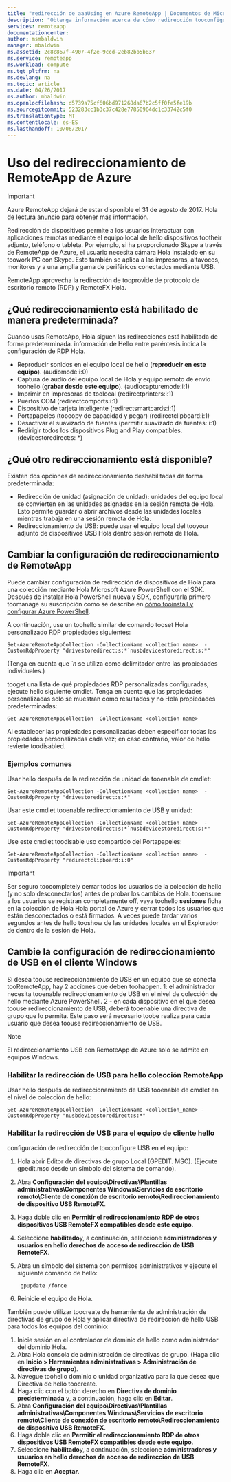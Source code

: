 ```yaml
---
title: "redirección de aaaUsing en Azure RemoteApp | Documentos de Microsoft"
description: "Obtenga información acerca de cómo redirección tooconfigure y el uso de RemoteApp"
services: remoteapp
documentationcenter: 
author: msmbaldwin
manager: mbaldwin
ms.assetid: 2c8c867f-4907-4f2e-9ccd-2eb82bb5b837
ms.service: remoteapp
ms.workload: compute
ms.tgt_pltfrm: na
ms.devlang: na
ms.topic: article
ms.date: 04/26/2017
ms.author: mbaldwin
ms.openlocfilehash: d5739a75cf606bd971268da67b2c5ff0fe5fe19b
ms.sourcegitcommit: 523283cc1b3c37c428e77850964dc1c33742c5f0
ms.translationtype: MT
ms.contentlocale: es-ES
ms.lasthandoff: 10/06/2017
---
```

# <a name="using-redirection-in-azure-remoteapp"></a>Uso del redireccionamiento de RemoteApp de Azure
> [!IMPORTANT]
> Azure RemoteApp dejará de estar disponible el 31 de agosto de 2017. Hola de lectura [anuncio](https://go.microsoft.com/fwlink/?linkid=821148) para obtener más información.
> 
> 

Redirección de dispositivos permite a los usuarios interactuar con aplicaciones remotas mediante el equipo local de hello dispositivos tootheir adjunto, teléfono o tableta. Por ejemplo, si ha proporcionado Skype a través de RemoteApp de Azure, el usuario necesita cámara Hola instalado en su toowork PC con Skype. Esto también se aplica a las impresoras, altavoces, monitores y a una amplia gama de periféricos conectados mediante USB.

RemoteApp aprovecha la redirección de tooprovide de protocolo de escritorio remoto (RDP) y RemoteFX Hola.

## <a name="what-redirection-is-enabled-by-default"></a>¿Qué redireccionamiento está habilitado de manera predeterminada?
Cuando usas RemoteApp, Hola siguen las redirecciones está habilitada de forma predeterminada. información de Hello entre paréntesis indica la configuración de RDP Hola.

* Reproducir sonidos en el equipo local de hello (**reproducir en este equipo**). (audiomode:i:0)
* Captura de audio del equipo local de Hola y equipo remoto de envío toohello (**grabar desde este equipo**). (audiocapturemode:i:1)
* Imprimir en impresoras de toolocal (redirectprinters:i:1)
* Puertos COM (redirectcomports:i:1)
* Dispositivo de tarjeta inteligente (redirectsmartcards:i:1)
* Portapapeles (toocopy de capacidad y pegar) (redirectclipboard:i:1)
* Desactivar el suavizado de fuentes (permitir suavizado de fuentes: i:1)
* Redirigir todos los dispositivos Plug and Play compatibles. (devicestoredirect:s: *)

## <a name="what-other-redirection-is-available"></a>¿Qué otro redireccionamiento está disponible?
Existen dos opciones de redireccionamiento deshabilitadas de forma predeterminada:

* Redirección de unidad (asignación de unidad): unidades del equipo local se convierten en las unidades asignadas en la sesión remota de Hola. Esto permite guardar o abrir archivos desde las unidades locales mientras trabaja en una sesión remota de Hola.
* Redireccionamiento de USB: puede usar el equipo local del tooyour adjunto de dispositivos USB Hola dentro sesión remota de Hola.

## <a name="change-your-redirection-settings-in-remoteapp"></a>Cambiar la configuración de redireccionamiento de RemoteApp
Puede cambiar configuración de redirección de dispositivos de Hola para una colección mediante Hola Microsoft Azure PowerShell con el SDK. Después de instalar Hola PowerShell nueva y SDK, configurarla primero toomanage su suscripción como se describe en [cómo tooinstall y configurar Azure PowerShell](/powershell/azure/overview).

A continuación, use un toohello similar de comando tooset Hola personalizado RDP propiedades siguientes:

    Set-AzureRemoteAppCollection -CollectionName <collection name>  -CustomRdpProperty "drivestoredirect:s:*`nusbdevicestoredirect:s:*"

(Tenga en cuenta que  *`n*  se utiliza como delimitador entre las propiedades individuales.)

tooget una lista de qué propiedades RDP personalizadas configuradas, ejecute hello siguiente cmdlet. Tenga en cuenta que las propiedades personalizadas solo se muestran como resultados y no Hola propiedades predeterminadas:  

    Get-AzureRemoteAppCollection -CollectionName <collection name>

Al establecer las propiedades personalizadas deben especificar todas las propiedades personalizadas cada vez; en caso contrario, valor de hello revierte toodisabled.   

### <a name="common-examples"></a>Ejemplos comunes
Usar hello después de la redirección de unidad de tooenable de cmdlet:  

    Set-AzureRemoteAppCollection -CollectionName <collection name>  -CustomRdpProperty "drivestoredirect:s:*"

Usar este cmdlet tooenable redireccionamiento de USB y unidad:

    Set-AzureRemoteAppCollection -CollectionName <collection name>  -CustomRdpProperty "drivestoredirect:s:*`nusbdevicestoredirect:s:*"

Use este cmdlet toodisable uso compartido del Portapapeles:  

    Set-AzureRemoteAppCollection -CollectionName <collection name>  -CustomRdpProperty "redirectclipboard:i:0"

> [!IMPORTANT]
> Ser seguro toocompletely cerrar todos los usuarios de la colección de hello (y no solo desconectarlos) antes de probar los cambios de Hola. tooensure a los usuarios se registran completamente off, vaya toohello **sesiones** ficha en la colección de Hola Hola portal de Azure y cerrar todos los usuarios que están desconectados o está firmados. A veces puede tardar varios segundos antes de hello tooshow de las unidades locales en el Explorador de dentro de la sesión de Hola.
> 
> 

## <a name="change-usb-redirection-settings-on-your-windows-client"></a>Cambie la configuración de redireccionamiento de USB en el cliente Windows
Si desea toouse redireccionamiento de USB en un equipo que se conecta tooRemoteApp, hay 2 acciones que deben toohappen. 1: el administrador necesita tooenable redireccionamiento de USB en el nivel de colección de hello mediante Azure PowerShell. 2 - en cada dispositivo en el que desea toouse redireccionamiento de USB, deberá tooenable una directiva de grupo que lo permita. Este paso será necesario toobe realiza para cada usuario que desea toouse redireccionamiento de USB.

> [!NOTE]
> El redireccionamiento USB con RemoteApp de Azure solo se admite en equipos Windows.
> 
> 

### <a name="enable-usb-redirection-for-hello-remoteapp-collection"></a>Habilitar la redirección de USB para hello colección RemoteApp
Usar hello después de redireccionamiento de USB tooenable de cmdlet en el nivel de colección de hello:

    Set-AzureRemoteAppCollection -CollectionName <collection_name> -CustomRdpProperty "nusbdevicestoredirect:s:*"

### <a name="enable-usb-redirection-for-hello-client-computer"></a>Habilitar la redirección de USB para el equipo de cliente hello
configuración de redirección de tooconfigure USB en el equipo:

1. Hola abrir Editor de directivas de grupo Local (GPEDIT. MSC). (Ejecute gpedit.msc desde un símbolo del sistema de comando).
2. Abra **Configuración del equipo\Directivas\Plantillas administrativas\Componentes Windows\Servicios de escritorio remoto\Cliente de conexión de escritorio remoto\Redireccionamiento de dispositivo USB RemoteFX**.
3. Haga doble clic en **Permitir el redireccionamiento RDP de otros dispositivos USB RemoteFX compatibles desde este equipo**.
4. Seleccione **habilitado**y, a continuación, seleccione **administradores y usuarios en hello derechos de acceso de redirección de USB RemoteFX**.
5. Abra un símbolo del sistema con permisos administrativos y ejecute el siguiente comando de hello:
   
        gpupdate /force
6. Reinicie el equipo de Hola.

También puede utilizar toocreate de herramienta de administración de directivas de grupo de Hola y aplicar directiva de redirección de hello USB para todos los equipos del dominio:

1. Inicie sesión en el controlador de dominio de hello como administrador del dominio Hola.
2. Abra Hola consola de administración de directivas de grupo. (Haga clic en **Inicio > Herramientas administrativas > Administración de directivas de grupo**).
3. Navegue toohello dominio o unidad organizativa para la que desea que Directiva de hello toocreate.
4. Haga clic con el botón derecho en **Directiva de dominio predeterminada** y, a continuación, haga clic en **Editar**.
5. Abra **Configuración del equipo\Directivas\Plantillas administrativas\Componentes Windows\Servicios de escritorio remoto\Cliente de conexión de escritorio remoto\Redireccionamiento de dispositivo USB RemoteFX**.
6. Haga doble clic en **Permitir el redireccionamiento RDP de otros dispositivos USB RemoteFX compatibles desde este equipo**.
7. Seleccione **habilitado**y, a continuación, seleccione **administradores y usuarios en hello derechos de acceso de redirección de USB RemoteFX**.
8. Haga clic en **Aceptar**.  

